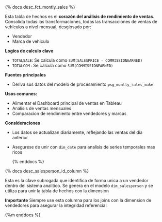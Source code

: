 {% docs desc_fct_montly_sales %}

Esta tabla de hechos es el **corazón del análisis de rendimiento de ventas**. Consolida todas las transformaciones, todas las transacciones de ventas de vehículos a nivel mensual, desglosado por:

- Vendedor
- Marca de vehiculo


**Logica de calculo clave**

- `TOTALSALE`: Se calcula como `SUM(SALESPRICE - COMMISSIONEARNED)`
- `TOTALCOM` : Se calcula como `SUM(COMMISSIONEARNED)`


**Fuentes principales**

- Deriva sus datos del modelo de procesamiento `psg_montly_sales_make`


**Usos comunes:**

- Alimentar el Dashboard principal de ventas en Tableau
- Análisis de ventas mensuales
- Comparacion de rendimiento entre vendedores y marcas


**Consideraciones**

- Los datos se actualizan diariamente, reflejando las ventas del dia anterior
- Asegurese de unir con `dim_date` para analisis de series temporales mas ricos

  {% enddocs %}


{% docs desc_salesperson_id_column %}

Esta es la clave subrogada que identifica de forma unica a un vendedor dentro del sistema analitico. Se genera en el modelo `dim_salesperson` y se utiliza para unir la tabla de hechos con la dimension


**Importante** Siempre use esta columna para los joins con la dimension de vendedores para asegurar la integridad referencial

{%m enddocs %}
